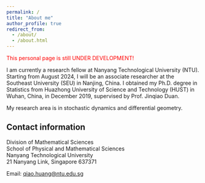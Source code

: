```yaml
---
permalink: /
title: "About me"
author_profile: true
redirect_from: 
  - /about/
  - /about.html
---
```


<font color="red">This personal page is still UNDER DEVELOPMENT!</font>


I am currently a research fellow at Nanyang Technological University (NTU). Starting from August 2024, I will be an associate researcher at the Southeast University (SEU) in Nanjing, China. I obtained my Ph.D. degree in Statistics from Huazhong University of Science and Technology (HUST) in Wuhan, China, in December 2019, supervised by Prof. Jinqiao Duan.

My research area is in stochastic dynamics and differential geometry. 


## Contact information

Division of Mathematical Sciences<br>
School of Physical and Mathematical Sciences<br>
Nanyang Technological University<br>
21 Nanyang Link, Singapore 637371<br>

Email: qiao.huang@ntu.edu.sg
